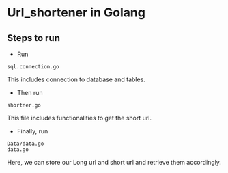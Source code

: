 # Url_shortener in Golang

## Steps to run

- Run 
```
sql.connection.go
``` 
This includes connection to database and tables.

- Then run
```
shortner.go
```
This file includes functionalities to get 
the short url.

- Finally, run
```
Data/data.go
data.go
```
Here, we can store our Long url and short url
and retrieve them accordingly.

